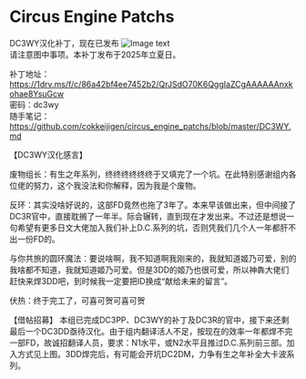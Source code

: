 # Circus Engine Patchs

DC3WY汉化补丁，现在已发布
![Image text](https://raw.githubusercontent.com/cokkeijigen/circus_engine_patchs/master/Pictures/dc3wy_cn_patch_desc.png)<br>
请注意图中事项。本补丁发布于2025年立夏日。

补丁地址：https://1drv.ms/f/c/86a42bf4ee7452b2/QrJSdO70K6QggIaZCgAAAAAAnxkohae8YsuGcw <br>
密码：dc3wy <br>
随手笔记：https://github.com/cokkeijigen/circus_engine_patchs/blob/master/DC3WY.md

【DC3WY汉化感言】

废物组长：有生之年系列，终终终终终终于又填完了一个坑。在此特别感谢组内各位佬的努力，这个我没法和你解释，因为我是个废物。

反环：其实没啥好说的，这部FD竟然也拖了3年了。本来早该做出来，但中间接了DC3R官中，直接耽搁了一年半。际会辗转，直到现在才发出来。不过还是想说一句希望有更多日文大佬加入我们补上D.C.系列的坑，否则凭我们几个人一年都肝不出一份FD的。

与你共旅的圆环魔法：要说啥啊，我不知道啊我刚来的，我就知道姬乃可爱，别的我啥都不知道，我就知道姬乃可爱。但是3DD的姬乃也很可爱，所以神犇大佬们赶快来焊3DD吧，到时候我一定要把ID换成“献给未来的留言”。

伏热：终于完工了，可喜可贺可喜可贺


【借帖招募】
本组已完成DC3PP、DC3WY的补丁及DC3R的官中，接下来还剩最后一个DC3DD亟待汉化。由于组内翻译活人不足，按现在的效率一年都焊不完一部FD，故诚招翻译人员，要求：N1水平，或N2水平且推过D.C.系列前三部。加入方式见上图。3DD焊完后，有可能会开坑DC2DM，力争有生之年补全大卡波系列。
